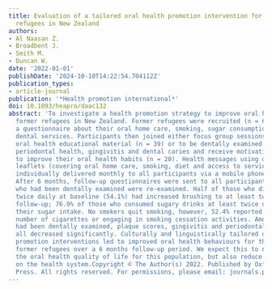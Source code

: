 ```yaml
---
title: Evaluation of a tailored oral health promotion intervention for Syrian former
  refugees in New Zealand
authors:
- Al Naasan Z.
- Broadbent J.
- Smith M.
- Duncan W.
date: '2022-01-01'
publishDate: '2024-10-10T14:22:54.704112Z'
publication_types:
- article-journal
publication: '*Health promotion international*'
doi: 10.1093/heapro/daac132
abstract: 'To investigate a health promotion strategy to improve oral health among
  former refugees in New Zealand. Former refugees were recruited (n = 63) and answered
  a questionnaire about their oral home care, smoking, sugar consumption and use of
  dental services. Participants then joined either focus group sessions to co-design
  oral health educational material (n = 39) or to be dentally examined for oral hygiene,
  periodontal health, gingivitis and dental caries and receive motivational instructions
  to improve their oral health habits (n = 20). Health messages using dual-language
  leaflets (covering oral home care, smoking, diet and access to services) were subsequently
  individually delivered monthly to all participants via a mobile phone application.
  After 6 months, follow-up questionnaires were sent to all participants and those
  who had been dentally examined were re-examined. Half of those who did not brush
  twice daily at baseline (54.1%) had increased brushing to at least twice daily by
  follow-up; 76.9% of those who consumed sugary drinks at least twice daily, reduced
  their sugar intake. No smokers quit smoking, however, 52.4% reported reducing the
  number of cigarettes or engaging in smoking cessation activities. Among those who
  had been dentally examined, plaque scores, gingivitis and periodontal pocketing
  all decreased significantly. Culturally and linguistically tailored oral health
  promotion interventions led to improved oral health behaviours for this group of
  former refugees over a 6 months follow-up period. We expect this to not only improve
  the oral health quality of life for this population, but also reduce the burden
  on the health system.Copyright © The Author(s) 2022. Published by Oxford University
  Press. All rights reserved. For permissions, please email: journals.permissions@oup.com.'
---
```

